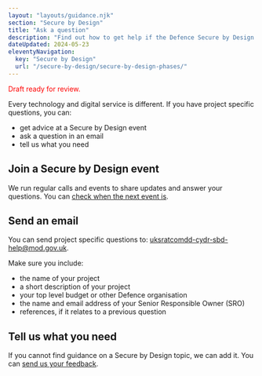 ```yaml
---
layout: "layouts/guidance.njk"
section: "Secure by Design"
title: "Ask a question"
description: "Find out how to get help if the Defence Secure by Design guidance does not answer your questions."
dateUpdated: 2024-05-23
eleventyNavigation:
  key: "Secure by Design"
  url: "/secure-by-design/secure-by-design-phases/"
---
```


<p class="govuk-body" style="color:red">
Draft ready for review.
</p> 

Every technology and digital service is different. If you have project specific questions, you can: 

- get advice at a Secure by Design event 
- ask a question in an email
- tell us what you need


## Join a Secure by Design event

We run regular calls and events to share updates and answer your questions. You can [check when the next event is]().


## Send an email 

You can send project specific questions to: uksratcomdd-cydr-sbd-help@mod.gov.uk. 

Make sure you include: 

- the name of your project
- a short description of your project
- your top level budget or other Defence organisation 
- the name and email address of your Senior Responsible Owner (SRO)
- references, if it relates to a previous question
 

##  Tell us what you need

If you cannot find guidance on a Secure by Design topic, we can add it. You can [send us your feedback]().
